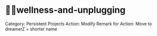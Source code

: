 # 🧘🏻wellness-and-unplugging

Category: Persistent Projects
Action: Modify
Remark for Action: Move to dreamerZ + shorter name